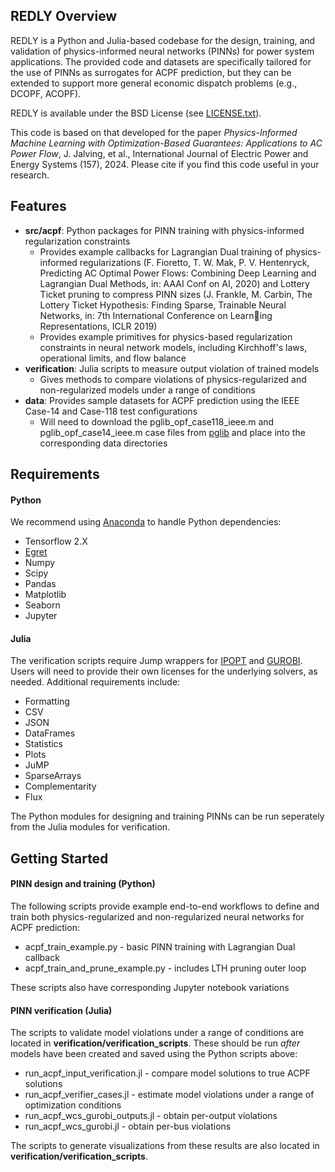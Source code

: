 ## REDLY Overview

REDLY is a Python and Julia-based codebase for the design, training, and validation of physics-informed neural networks (PINNs) for power system applications.  The provided code and datasets are specifically tailored for the use of PINNs as surrogates for ACPF prediction, but they can be extended to support more general economic dispatch problems (e.g., DCOPF, ACOPF).

REDLY is available under the BSD License (see [LICENSE.txt](LICENSE.txt)).

This code is based on that developed for the paper *Physics-Informed Machine Learning with Optimization-Based Guarantees:  Applications to AC Power Flow*, J. Jalving, et al., International Journal of Electric Power and Energy Systems (157), 2024.  Please cite if you find this code useful in your research.

## Features

* **src/acpf**: Python packages for PINN training with physics-informed regularization constraints
  * Provides example callbacks for Lagrangian Dual training of physics-informed regularizations (F. Fioretto, T. W. Mak, P. V. Hentenryck, Predicting AC Optimal Power Flows: Combining Deep Learning and Lagrangian Dual Methods, in: AAAI Conf on AI, 2020) and Lottery Ticket pruning to compress PINN sizes (J. Frankle, M. Carbin, The Lottery Ticket Hypothesis: Finding Sparse, Trainable Neural Networks, in: 7th International Conference on Learning Representations, ICLR 2019)
  * Provides example primitives for physics-based regularization constraints in neural network models, including Kirchhoff's laws, operational limits, and flow balance
* **verification**: Julia scripts to measure output violation of trained models
  * Gives methods to compare violations of physics-regularized and non-regularized models under a range of conditions
* **data**:  Provides sample datasets for ACPF prediction using the IEEE Case-14 and Case-118 test configurations
  * Will need to download the pglib_opf_case118_ieee.m and pglib_opf_case14_ieee.m case files from [pglib](https://github.com/power-grid-lib/pglib-opf/tree/master) and place into the corresponding data directories

## Requirements

#### Python
We recommend using [Anaconda](https://www.anaconda.com/distribution/) to handle Python dependencies:
* Tensorflow 2.X
* [Egret](https://github.com/grid-parity-exchange/Egret/tree/main)
* Numpy
* Scipy
* Pandas
* Matplotlib
* Seaborn
* Jupyter

#### Julia
The verification scripts require Jump wrappers for [IPOPT](https://github.com/jump-dev/Ipopt.jl) and [GUROBI](https://github.com/jump-dev/Gurobi.jl).  Users will need to provide their own licenses for the underlying solvers, as needed.  Additional requirements include:
* Formatting
* CSV
* JSON
* DataFrames
* Statistics
* Plots
* JuMP
* SparseArrays
* Complementarity
* Flux

The Python modules for designing and training PINNs can be run seperately from the Julia modules for verification.

## Getting Started

#### PINN design and training (Python)
The following scripts provide example end-to-end workflows to define and train both physics-regularized and non-regularized neural networks for ACPF prediction:
*  acpf_train_example.py - basic PINN training with Lagrangian Dual callback
*  acpf_train_and_prune_example.py - includes LTH pruning outer loop

These scripts also have corresponding Jupyter notebook variations
  
#### PINN verification (Julia)
The scripts to validate model violations under a range of conditions are located in **verification/verification_scripts**.  These should be run *after* models have been created and saved using the Python scripts above:
* run_acpf_input_verification.jl - compare model solutions to true ACPF solutions
* run_acpf_verifier_cases.jl - estimate model violations under a range of optimization conditions
* run_acpf_wcs_gurobi_outputs.jl - obtain per-output violations
* run_acpf_wcs_gurobi.jl - obtain per-bus violations

The scripts to generate visualizations from these results are also located in **verification/verification_scripts**.



